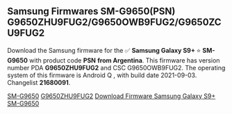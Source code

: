 <h2>Samsung Firmwares SM-G9650(PSN) G9650ZHU9FUG2/G9650OWB9FUG2/G9650ZCU9FUG2</h2>
Download the Samsung firmware for the ✅ <strong>Samsung Galaxy S9+ </strong> ⭐ <strong>SM-G9650</strong> with product code <strong>PSN</strong> <strong> from Argentina</strong>. This firmware has version number PDA <strong>G9650ZHU9FUG2</strong> and CSC G9650OWB9FUG2. The operating system of this firmware is Android Q , with build date 2021-09-03. Changelist <strong>21680091</strong>.


[SM-G9650](https://samfirm.shop/samsung/model/SM-G9650)
[G9650ZHU9FUG2](https://samfirm.shop/samsung/pda/G9650ZHU9FUG2)
[Download Firmware Samsung Galaxy S9+ SM-G9650](https://samfirm.shop/samsung/firmware/452039)
